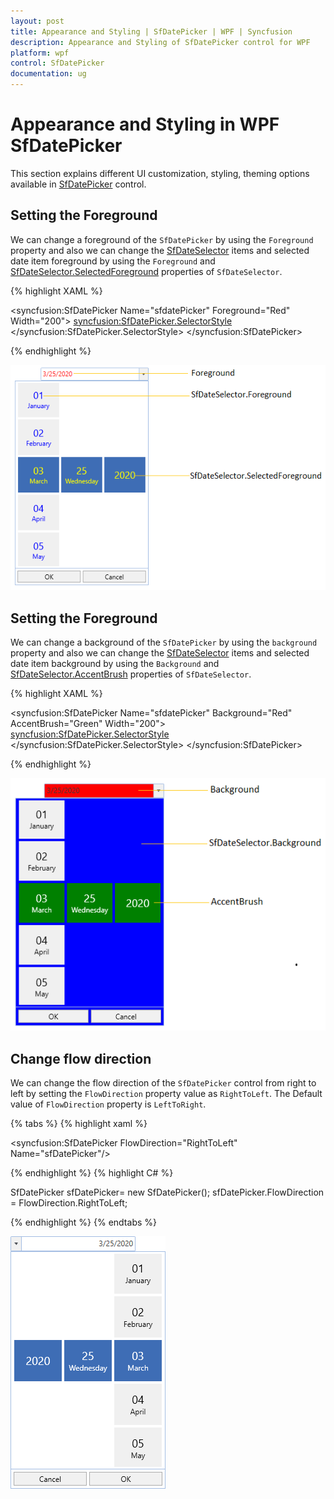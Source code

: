 ```yaml
---
layout: post
title: Appearance and Styling | SfDatePicker | WPF | Syncfusion
description: Appearance and Styling of SfDatePicker control for WPF
platform: wpf
control: SfDatePicker
documentation: ug
---
```


# Appearance and Styling in WPF SfDatePicker

This section explains different UI customization, styling, theming options available in [SfDatePicker](https://help.syncfusion.com/cr/wpf/Syncfusion.SfInput.Wpf~Syncfusion.Windows.Controls.Input.SfDatePicker.html) control.

## Setting the Foreground

We can change a foreground of the `SfDatePicker` by using the `Foreground` property and also we can change the [SfDateSelector](https://help.syncfusion.com/cr/wpf/Syncfusion.SfInput.Wpf~Syncfusion.Windows.Controls.Input.SfDateSelector.html) items and selected date item foreground by using the `Foreground` and [SfDateSelector.SelectedForeground](https://help.syncfusion.com/cr/wpf/Syncfusion.SfInput.Wpf~Syncfusion.Windows.Controls.Input.SfDateSelector~SelectedForeground.html) properties of `SfDateSelector`.

{% highlight XAML %}

<syncfusion:SfDatePicker Name="sfdatePicker"
                         Foreground="Red"
                         Width="200">
    <syncfusion:SfDatePicker.SelectorStyle>
        <Style TargetType="syncfusion:SfDateSelector">
            <Setter Property="Foreground" Value="Blue"/>
            <Setter Property="SelectedForeground" Value="Yellow"/>
        </Style>
    </syncfusion:SfDatePicker.SelectorStyle>
</syncfusion:SfDatePicker>

{% endhighlight  %}

![SfDatePicker with various foreground](Appearance-and-Styling_images/Foreground.png)


## Setting the Foreground

We can change a background of the `SfDatePicker` by using the `background` property and also we can change the [SfDateSelector](https://help.syncfusion.com/cr/wpf/Syncfusion.SfInput.Wpf~Syncfusion.Windows.Controls.Input.SfDateSelector.html) items and selected date item background by using the `Background` and [SfDateSelector.AccentBrush](https://help.syncfusion.com/cr/wpf/Syncfusion.SfInput.Wpf~Syncfusion.Windows.Controls.Input.SfDatePicker~AccentBrush.html) properties of `SfDateSelector`.

{% highlight XAML %}

<syncfusion:SfDatePicker Name="sfdatePicker"
                         Background="Red"
                         AccentBrush="Green"
                 Width="200">
    <syncfusion:SfDatePicker.SelectorStyle>
        <Style TargetType="syncfusion:SfDateSelector">
            <Setter Property="Background" Value="Blue"/>
        </Style>
    </syncfusion:SfDatePicker.SelectorStyle>
</syncfusion:SfDatePicker>

{% endhighlight  %}

![SfDatePicker with various background](Appearance-and-Styling_images/Background.png)

## Change flow direction

We can change the flow direction of the `SfDatePicker` control from right to left by setting the `FlowDirection` property value as `RightToLeft`. The Default value of `FlowDirection` property is `LeftToRight`.

{% tabs %}
{% highlight xaml %}

<syncfusion:SfDatePicker FlowDirection="RightToLeft" Name="sfDatePicker"/>

{% endhighlight %}
{% highlight C# %}

SfDatePicker sfDatePicker= new SfDatePicker();
sfDatePicker.FlowDirection = FlowDirection.RightToLeft;

{% endhighlight %}
{% endtabs %}

![SfDatePicker with RightToLeft flow direction](Appearance-and-Styling_images/Appearance-flowdirection.png)